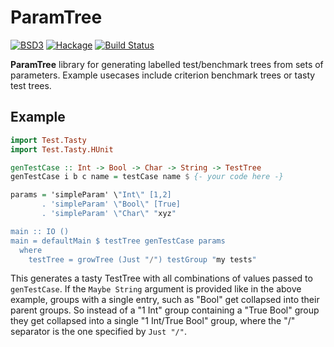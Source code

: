 ParamTree
=========
[![BSD3](https://img.shields.io/badge/License-BSD-blue.svg)](https://en.wikipedia.org/wiki/BSD_License)
[![Hackage](https://img.shields.io/hackage/v/paramtree.svg)](https://hackage.haskell.org/package/paramtree)
[![Build Status](https://travis-ci.org/merijn/paramtree.svg)](https://travis-ci.org/merijn/paramtree)

**ParamTree** library for generating labelled test/benchmark trees from sets of
parameters. Example usecases include criterion benchmark trees or tasty test
trees.

Example
-------

```haskell
import Test.Tasty
import Test.Tasty.HUnit

genTestCase :: Int -> Bool -> Char -> String -> TestTree
genTestCase i b c name = testCase name $ {- your code here -}

params = 'simpleParam' \"Int\" [1,2]
       . 'simpleParam' \"Bool\" [True]
       . 'simpleParam' \"Char\" "xyz"

main :: IO ()
main = defaultMain $ testTree genTestCase params
  where
    testTree = growTree (Just "/") testGroup "my tests"
```

This generates a tasty TestTree with all combinations of values passed to
`genTestCase`. If the `Maybe String` argument is provided like in the above
example, groups with a single entry, such as "Bool" get collapsed into their
parent groups. So instead of a "1 Int" group containing a "True Bool" group
they get collapsed into a single "1 Int/True Bool" group, where the "/"
separator is the one specified by `Just "/"`.
